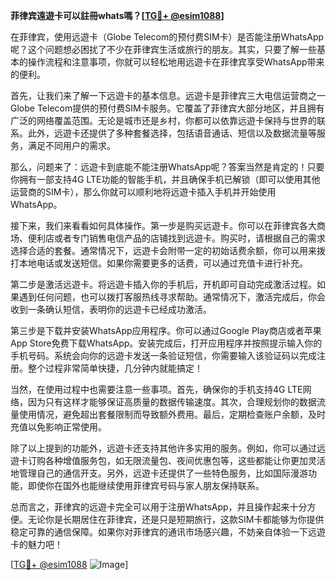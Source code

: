 **菲律宾遠遊卡可以註冊whats嗎？[[TG💪+ @esim1088](https://t.me/s/esim1088)]**

在菲律宾，使用远遊卡（Globe Telecom的预付费SIM卡）是否能注册WhatsApp呢？这个问题想必困扰了不少在菲律宾生活或旅行的朋友。其实，只要了解一些基本的操作流程和注意事项，你就可以轻松地用远遊卡在菲律宾享受WhatsApp带来的便利。

首先，让我们来了解一下远遊卡的基本信息。远遊卡是菲律宾三大电信运营商之一Globe Telecom提供的预付费SIM卡服务。它覆盖了菲律宾大部分地区，并且拥有广泛的网络覆盖范围。无论是城市还是乡村，你都可以依靠远遊卡保持与世界的联系。此外，远遊卡还提供了多种套餐选择，包括语音通话、短信以及数据流量等服务，满足不同用户的需求。

那么，问题来了：远遊卡到底能不能注册WhatsApp呢？答案当然是肯定的！只要你拥有一部支持4G LTE功能的智能手机，并且确保手机已解锁（即可以使用其他运营商的SIM卡），那么你就可以顺利地将远遊卡插入手机并开始使用WhatsApp。

接下来，我们来看看如何具体操作。第一步是购买远遊卡。你可以在菲律宾各大商场、便利店或者专门销售电信产品的店铺找到远遊卡。购买时，请根据自己的需求选择合适的套餐。通常情况下，远遊卡会附带一定的初始话费余额，你可以用来拨打本地电话或发送短信。如果你需要更多的话费，可以通过充值卡进行补充。

第二步是激活远遊卡。将远遊卡插入你的手机后，开机即可自动完成激活过程。如果遇到任何问题，也可以拨打客服热线寻求帮助。通常情况下，激活完成后，你会收到一条确认短信，表明你的远遊卡已经成功激活。

第三步是下载并安装WhatsApp应用程序。你可以通过Google Play商店或者苹果App Store免费下载WhatsApp。安装完成后，打开应用程序并按照提示输入你的手机号码。系统会向你的远遊卡发送一条验证短信，你需要输入该验证码以完成注册。整个过程非常简单快捷，几分钟内就能搞定！

当然，在使用过程中也需要注意一些事项。首先，确保你的手机支持4G LTE网络，因为只有这样才能够保证高质量的数据传输速度。其次，合理规划你的数据流量使用情况，避免超出套餐限制而导致额外费用。最后，定期检查账户余额，及时充值以免影响正常使用。

除了以上提到的功能外，远遊卡还支持其他许多实用的服务。例如，你可以通过远遊卡订购各种增值服务包，如无限流量包、夜间优惠包等，这些都能让你更加灵活地管理自己的通信开支。另外，远遊卡还提供了一些特色服务，比如国际漫游功能，即使你在国外也能继续使用菲律宾号码与家人朋友保持联系。

总而言之，菲律宾的远遊卡完全可以用于注册WhatsApp，并且操作起来十分方便。无论你是长期居住在菲律宾，还是只是短期旅行，这款SIM卡都能够为你提供稳定可靠的通信保障。如果你对菲律宾的通讯市场感兴趣，不妨亲自体验一下远遊卡的魅力吧！

[[TG💪+ @esim1088](https://t.me/s/esim1088) ![Image](https://i.postimg.cc/4NQfJmqS/Snipaste-2025-05-13-00-14-12.png)]